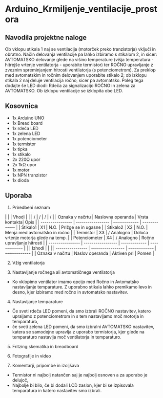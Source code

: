 # Arduino_Krmiljenje_ventilacije_prostora

## Navodila projektne naloge

Ob vklopu stikala 1 naj se ventilacija (motorček preko tranzistorja) vključi in obratno. Način delovanja ventilacije pa lahko izbiramo s stikalom 2, in sicer: AVTOMATSKO delovanje glede na višino temperature (višja temperatura - hitrejše vrtenje ventilatorja - uporabite termistor) ter ROČNO upravljanje z zveznim spreminjanjem hitrosti ventilatorja (s potenciometrom). Za preklop med avtomatskim in ročnim delovanjem uporabite stikalo 2; ob izklopu stikala 2 naj deluje ventilacija ročno, sicer pa avtomatsko. Poleg tega dodajte še LED diodi: Rdeča za signalizacijo ROČNO in zelena za AVTOMATSKO. Ob izklopu ventilacije se izklopita obe LED. 

## Kosovnica

 * 1x Arduino UNO
 * 1x Bread board
 * 1x rdeča LED
 * 1x zelena LED
 * 1x potenciometer
 * 1x termistor
 * 1x tipka
 * 1x stikalo
 * 2x 220Ω upor
 * 2x 1kΩ upor
 * 1x motor
 * 1x NPN tranzistor
 * 1x dioda
 

## Uporaba

1. Priredbeni seznam

|                  |                   | Vhodi              |                |
|        /          |           /        |           /         |     /           |
| Oznaka v načrtu  | Naslovna operanda | Vrsta kontakta| Opis          |
| ---------------- | ----------------- | ------------- | ------------- |
| Stikalo1         | X1                | N.O.          | Prižge se in ugasne              |
| Stikalo2         | X2                | N.O.          | Menja med avtomatsko in ročno              |
| Termistor        | X3                | / Analogno    | Določa vrtenje motorja glede na temp.              |
| Potenciometer    | X4                | / Analogno    | Ročno upravljanje hitrosti              |
| ---------------- | ----------------- | ------------- | ------------- |
|                  |      Izhodi       |               |               |
| ---------------- | ----------------- | ------------- | ------------- |
| Oznaka v načrtu  | Naslov operanda   | Aktiven pri   | Pomen         |


2. Vžig ventilatorja

3. Nastavljanje ročnega ali avtomatičnega ventilatorja
  * Ko vklopimo ventilator imamo opcijo med Ročno in Avtomatsko nastavljanje temparature. Z uporabno stikala lahko premikamo levo in desno, kjer izbiramo med ročno in avtomatsko nastavitev.

4. Nastavljanje temparature
 * Če sveti rdeča LED pomeni, da smo izbrali ROČNO nastavitev, katero upraljamo z potenciometrom in s tem nastavljamo moč motorja in temparaturo,
 * če sveti zelena LED pomeni, da smo izbralni AVTOMATSKO nastavitev, katera se samodejno upravlja z uporabo termistorja, kjer glede na temparaturo nastavlja moč ventilatorja in temparaturo.


5. Fritzing skematika in breadboard 

6. Fotografije in video


7. Komentarji, pripombe in izoljšava
 * Termistor ni najbolj natančen saj je najbolj osnoven a za uporabo je delujoč,
 * Najbolje bi bilo, če bi dodali LCD zaslon, kjer bi se izpisovala temparatura in katero nastavitev smo izbrali.

         
